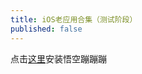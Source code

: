 ```yaml
---
title: iOS老应用合集（测试阶段）
published: false
---
```


点击[这里](itms-services:///?action=download-manifest&url=https://www.longz7z8.com.cn/%E6%82%9F%E7%A9%BA%E8%B9%A6%E8%B9%A6%E8%B9%A6.plist)安装悟空蹦蹦蹦
